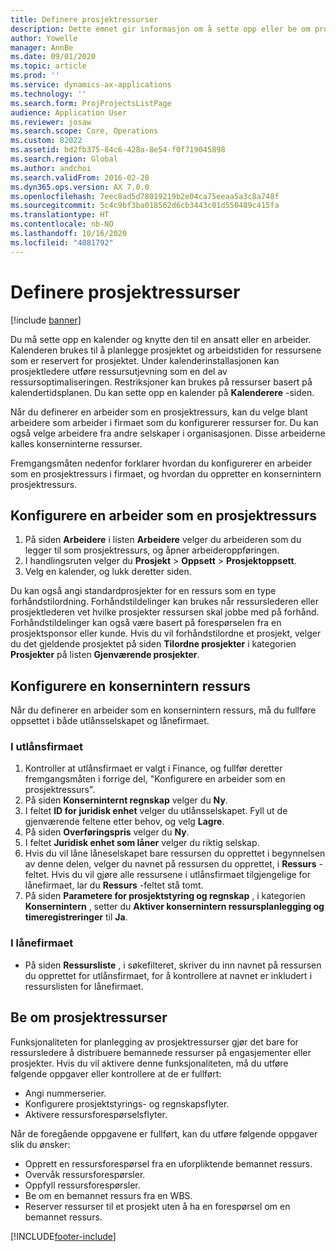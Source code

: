 ```yaml
---
title: Definere prosjektressurser
description: Dette emnet gir informasjon om å sette opp eller be om prosjektressurser.
author: Yowelle
manager: AnnBe
ms.date: 09/01/2020
ms.topic: article
ms.prod: ''
ms.service: dynamics-ax-applications
ms.technology: ''
ms.search.form: ProjProjectsListPage
audience: Application User
ms.reviewer: josaw
ms.search.scope: Core, Operations
ms.custom: 82022
ms.assetid: bd2fb375-84c6-428a-8e54-f0f719045898
ms.search.region: Global
ms.author: andchoi
ms.search.validFrom: 2016-02-28
ms.dyn365.ops.version: AX 7.0.0
ms.openlocfilehash: 7eec8ad5d78019219b2e04ca75eeaa5a3c8a748f
ms.sourcegitcommit: 5c4c9bf3ba018562d6cb3443c01d550489c415fa
ms.translationtype: HT
ms.contentlocale: nb-NO
ms.lasthandoff: 10/16/2020
ms.locfileid: "4081792"
---
```

# <a name="set-up-project-resources"></a>Definere prosjektressurser

[!include [banner](../includes/banner.md)]

Du må sette opp en kalender og knytte den til en ansatt eller en arbeider. Kalenderen brukes til å planlegge prosjektet og arbeidstiden for ressursene som er reservert for prosjektet. Under kalenderinstallasjonen kan prosjektledere utføre ressursutjevning som en del av ressursoptimaliseringen. Restriksjoner kan brukes på ressurser basert på kalendertidsplanen. Du kan sette opp en kalender på **Kalenderere** -siden.

Når du definerer en arbeider som en prosjektressurs, kan du velge blant arbeidere som arbeider i firmaet som du konfigurerer ressurser for. Du kan også velge arbeidere fra andre selskaper i organisasjonen. Disse arbeiderne kalles konserninterne ressurser.

Fremgangsmåten nedenfor forklarer hvordan du konfigurerer en arbeider som en prosjektressurs i firmaet, og hvordan du oppretter en konsernintern prosjektressurs.

## <a name="set-up-a-worker-as-a-project-resource"></a>Konfigurere en arbeider som en prosjektressurs

1. På siden **Arbeidere** i listen **Arbeidere** velger du arbeideren som du legger til som prosjektressurs, og åpner arbeideroppføringen.
2. I handlingsruten velger du **Prosjekt** &gt; **Oppsett** &gt; **Prosjektoppsett**.
3. Velg en kalender, og lukk deretter siden.

Du kan også angi standardprosjekter for en ressurs som en type forhåndstilordning. Forhåndstildelinger kan brukes når ressurslederen eller prosjektlederen vet hvilke prosjekter ressursen skal jobbe med på forhånd. Forhåndstildelinger kan også være basert på forespørselen fra en prosjektsponsor eller kunde. Hvis du vil forhåndstilordne et prosjekt, velger du det gjeldende prosjektet på siden **Tilordne prosjekter** i kategorien **Prosjekter** på listen **Gjenværende prosjekter**.

## <a name="set-up-an-intercompany-resource"></a>Konfigurere en konsernintern ressurs

Når du definerer en arbeider som en konsernintern ressurs, må du fullføre oppsettet i både utlånsselskapet og lånefirmaet.

### <a name="in-the-lending-company"></a>I utlånsfirmaet

1. Kontroller at utlånsfirmaet er valgt i Finance, og fullfør deretter fremgangsmåten i forrige del, "Konfigurere en arbeider som en prosjektressurs".
2. På siden **Konserninternt regnskap** velger du **Ny**.
3. I feltet **ID for juridisk enhet** velger du utlånsselskapet. Fyll ut de gjenværende feltene etter behov, og velg **Lagre**.
4. På siden **Overføringspris** velger du **Ny**.
5. I feltet **Juridisk enhet som låner** velger du riktig selskap.
6. Hvis du vil låne låneselskapet bare ressursen du opprettet i begynnelsen av denne delen, velger du navnet på ressursen du opprettet, i **Ressurs** -feltet. Hvis du vil gjøre alle ressursene i utlånsfirmaet tilgjengelige for lånefirmaet, lar du **Ressurs** -feltet stå tomt.
7. På siden **Parametere for prosjektstyring og regnskap** , i kategorien **Konsernintern** , setter du **Aktiver konsernintern ressursplanlegging og timeregistreringer** til **Ja**.

### <a name="in-the-borrowing-company"></a>I lånefirmaet

- På siden **Ressursliste** , i søkefilteret, skriver du inn navnet på ressursen du opprettet for utlånsfirmaet, for å kontrollere at navnet er inkludert i ressurslisten for lånefirmaet.

## <a name="request-project-resources"></a>Be om prosjektressurser
Funksjonaliteten for planlegging av prosjektressurser gjør det bare for ressursledere å distribuere bemannede ressurser på engasjementer eller prosjekter. Hvis du vil aktivere denne funksjonaliteten, må du utføre følgende oppgaver eller kontrollere at de er fullført:

- Angi nummerserier.
- Konfigurere prosjektstyrings- og regnskapsflyter.
- Aktivere ressursforespørselsflyter.

Når de foregående oppgavene er fullført, kan du utføre følgende oppgaver slik du ønsker:

- Opprett en ressursforespørsel fra en uforpliktende bemannet ressurs.
- Overvåk ressursforespørsler.
- Oppfyll ressursforespørsler.
- Be om en bemannet ressurs fra en WBS.
- Reserver ressurser til et prosjekt uten å ha en forespørsel om en bemannet ressurs.


[!INCLUDE[footer-include](../includes/footer-banner.md)]